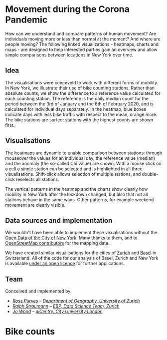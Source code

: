 <!-- Scripts to link to the Vega/Vega-Lite runtime -->
<script src="https://cdn.jsdelivr.net/npm/vega@5"></script>
<script src="https://cdn.jsdelivr.net/npm/vega-lite@4"></script>
<script src="https://cdn.jsdelivr.net/npm/vega-embed@6"></script>

# Movement during the Corona Pandemic 
How can we understand and compare patterns of human movement? Are individuals moving more or less than normal at the moment? And where are people moving? The following linked visualizations - heatmaps, charts and maps - are designed to help interested parties gain an overview and allow simple comparisons between locations in New York over time.

## Idea
The visualisations were conceveid to work with different forms of mobility. In New York, we illustrate their use of bike counting stations. Rather than absolute counts, we show the difference to a reference value calculated for each counting station. The reference is the daily median count for the period between the 3rd of January and the 6th of February 2020, and is calculated for individual days separately. In the heatmap, blue boxes indicate days with less bike traffic with respect to the mean, orange more. The bike stations are sorted: stations with the highest counts are shown first.

## Visualisations
The heatmaps are dynamic to enable comparison between stations: through mouseover the values for an individual day, the reference value (median) and the anomaly (the so-called Chi value) are shown. With a mouse click on a cell a single station can be selected and is highlighted in all three visualisations. Shift-click allows selection of multiple stations, and double-click reselects all stations. 

The vertical patterns in the heatmap and the charts show clearly how mobility in New York after the lockdown changed, but also that not all stations behave in the same ways. Other patterns, for example weekend movement are clearly visible.

## Data sources and implementation
We wouldn't have been able to implement these visualisations without the [Open Data of the City of New York](https://opendata.cityofnewyork.us/). Many thanks to them, and to [OpenStreetMap contributors](https://www.openstreetmap.org/copyright) for the mapping data.

We have created similar visualisations for the cities of [Zurich](https://jwolondon.github.io/mobv/docs/zurich/) and [Basel](https://jwolondon.github.io/mobv/docs/basel) in Switzerland. All of the code for our analysis of Basel, Zurich and New York is available [under an open licence](https://github.com/jwoLondon/mobv/blob/master/LICENSE) for further applications.

## Team
Conceived and implemented by
- _[Ross Purves](https://twitter.com/GCUZH) – [Department of Geography, University of Zurich](https://www.geo.uzh.ch/~rsp/)_
- _[Ralph Straumann](https://twitter.com/rastrau) – [EBP, Data Science Team, Zurich](https://www.ebp.ch)_
- _[Jo Wood](https://twitter.com/jwolondon) – [giCentre, City University London](https://www.gicentre.net/jwo)_

# Bike counts

<div class="wide" id="visLinkedBicycle"></div>

<!-- Script containing the vis specs used above. Must be at end of document. -->
<script src="js/newYorkVisSpecs.js"></script>
